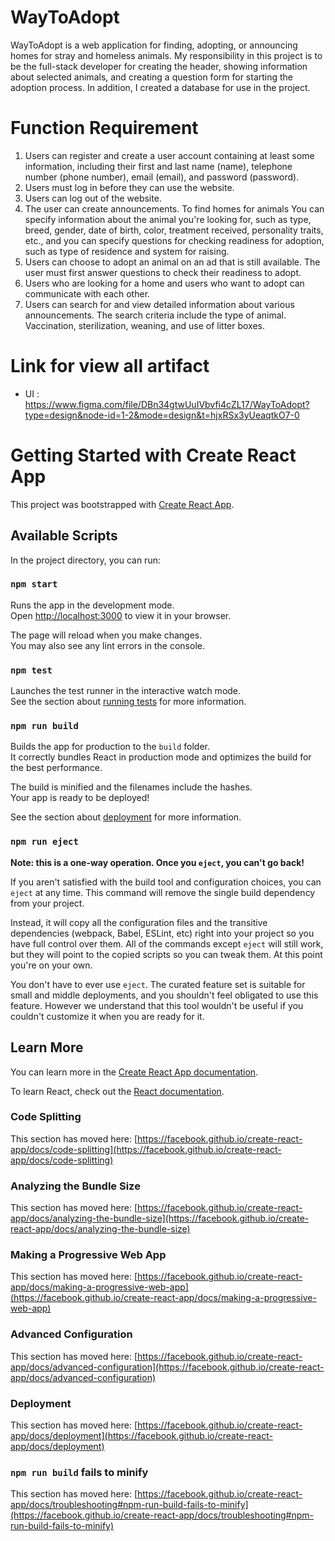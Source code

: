 # WayToAdopt
WayToAdopt is a web application for finding, adopting, or announcing homes for stray and homeless animals. My responsibility in this project is to be the full-stack developer for creating the header, showing information about selected animals, and creating a question form for starting the adoption process. In addition, I created a database for use in the project.

# Function Requirement
  1. Users can register and create a user account containing at least some information, including their first and last name (name), telephone number (phone number), email (email), and password (password).
  2. Users must log in before they can use the website.
  3. Users can log out of the website.
  4. The user can create announcements. To find homes for animals You can specify information about the animal you're looking for, such as type, breed, gender, date of birth, color, treatment received, personality traits, etc., and you can specify questions for checking readiness for adoption, such as type of residence and system for raising.
  5. Users can choose to adopt an animal on an ad that is still available. The user must first answer questions to check their readiness to adopt.
  6. Users who are looking for a home and users who want to adopt can communicate with each other.
  7. Users can search for and view detailed information about various announcements. The search criteria include the type of animal. Vaccination, sterilization, weaning, and use of litter boxes.

# Link for view all artifact
  - UI : https://www.figma.com/file/DBn34gtwUuIVbvfi4cZL17/WayToAdopt?type=design&node-id=1-2&mode=design&t=hjxRSx3yUeaqtkO7-0

# Getting Started with Create React App

This project was bootstrapped with [Create React App](https://github.com/facebook/create-react-app).

## Available Scripts

In the project directory, you can run:

### `npm start`

Runs the app in the development mode.\
Open [http://localhost:3000](http://localhost:3000) to view it in your browser.

The page will reload when you make changes.\
You may also see any lint errors in the console.

### `npm test`

Launches the test runner in the interactive watch mode.\
See the section about [running tests](https://facebook.github.io/create-react-app/docs/running-tests) for more information.

### `npm run build`

Builds the app for production to the `build` folder.\
It correctly bundles React in production mode and optimizes the build for the best performance.

The build is minified and the filenames include the hashes.\
Your app is ready to be deployed!

See the section about [deployment](https://facebook.github.io/create-react-app/docs/deployment) for more information.

### `npm run eject`

**Note: this is a one-way operation. Once you `eject`, you can't go back!**

If you aren't satisfied with the build tool and configuration choices, you can `eject` at any time. This command will remove the single build dependency from your project.

Instead, it will copy all the configuration files and the transitive dependencies (webpack, Babel, ESLint, etc) right into your project so you have full control over them. All of the commands except `eject` will still work, but they will point to the copied scripts so you can tweak them. At this point you're on your own.

You don't have to ever use `eject`. The curated feature set is suitable for small and middle deployments, and you shouldn't feel obligated to use this feature. However we understand that this tool wouldn't be useful if you couldn't customize it when you are ready for it.

## Learn More

You can learn more in the [Create React App documentation](https://facebook.github.io/create-react-app/docs/getting-started).

To learn React, check out the [React documentation](https://reactjs.org/).

### Code Splitting

This section has moved here: [https://facebook.github.io/create-react-app/docs/code-splitting](https://facebook.github.io/create-react-app/docs/code-splitting)

### Analyzing the Bundle Size

This section has moved here: [https://facebook.github.io/create-react-app/docs/analyzing-the-bundle-size](https://facebook.github.io/create-react-app/docs/analyzing-the-bundle-size)

### Making a Progressive Web App

This section has moved here: [https://facebook.github.io/create-react-app/docs/making-a-progressive-web-app](https://facebook.github.io/create-react-app/docs/making-a-progressive-web-app)

### Advanced Configuration

This section has moved here: [https://facebook.github.io/create-react-app/docs/advanced-configuration](https://facebook.github.io/create-react-app/docs/advanced-configuration)

### Deployment

This section has moved here: [https://facebook.github.io/create-react-app/docs/deployment](https://facebook.github.io/create-react-app/docs/deployment)

### `npm run build` fails to minify

This section has moved here: [https://facebook.github.io/create-react-app/docs/troubleshooting#npm-run-build-fails-to-minify](https://facebook.github.io/create-react-app/docs/troubleshooting#npm-run-build-fails-to-minify)
